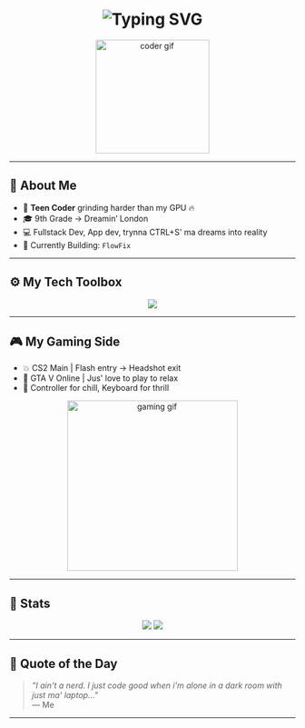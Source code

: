 <h1 align="center">
  <img src="https://readme-typing-svg.demolab.com?font=Fira+Code&size=30&pause=1000&color=00F7FF&center=true&vCenter=true&width=560&lines=Yo+I'm+Divyansh+Maurya!;Teen+Dev+%2B+Gamer+from+India;%F0%9F%87%BA%F0%9F%87%B8+%E2%9C%8C%EF%B8%8F" alt="Typing SVG" />
</h1>

<p align="center">
  <img src="https://media.giphy.com/media/xT9IgzoKnwFNmISR8I/giphy.gif" width="200px" alt="coder gif" />
</p>

---

## 🧠 About Me

- 👾 **Teen Coder** grinding harder than my GPU 🔥
- 🎓 9th Grade → Dreamin’ London
- 💻 Fullstack Dev, App dev, trynna CTRL+S' ma dreams into reality
- 🚧 Currently Building: `FlowFix`

---

## ⚙️ My Tech Toolbox

<div align="center">
  <img src="https://skillicons.dev/icons?i=html,css,js,react,nextjs,tailwind,python,nodejs,git,github,vscode,flutter,dart,firebase,supabase&theme=dark" />
</div>

---

## 🎮 My Gaming Side

- 💥 CS2 Main | Flash entry → Headshot exit
- 🚓 GTA V Online | Jus' love to play to relax
- 🤘 Controller for chill, Keyboard for thrill

<p align="center">
  <img src="https://media.giphy.com/media/26gslx6XgP6evG0y4/giphy.gif" width="300px" alt="gaming gif" />
</p>

---

## 🚀 Stats

<p align="center">
  <img src="https://github-readme-stats.vercel.app/api?username=divyanshMauryaaa&show_icons=true&theme=radical&hide=contribs&hide_title=false" />
  <img src="https://github-readme-stats.vercel.app/api/top-langs/?username=divyanshMauryaaa&layout=compact&theme=radical" />
</p>

---

## 🗿 Quote of the Day

> _"I ain't a nerd. I just code good when i'm alone in a dark room with just ma' laptop..."_  
> — Me

---

<!--<p align="center">
  <img src="https://github-profile-trophy.vercel.app/?username=divyanshMauryaaa&theme=tokyonight&no-frame=true&title=Stars,Commits,Followers,Repos&margin-w=10" />
</p>-->
